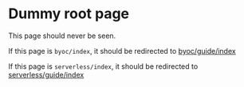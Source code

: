 # Dummy root page

This page should never be seen.

If this page is `byoc/index`, it should be redirected to [byoc/guide/index](guide/index)

If this page is `serverless/index`, it should be redirected to [serverless/guide/index](guide/index)

